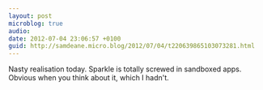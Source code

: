 ```yaml
---
layout: post
microblog: true
audio: 
date: 2012-07-04 23:06:57 +0100
guid: http://samdeane.micro.blog/2012/07/04/t220639865103073281.html
---
```

Nasty realisation today. Sparkle is totally screwed in sandboxed apps. Obvious when you think about it, which I hadn't.
